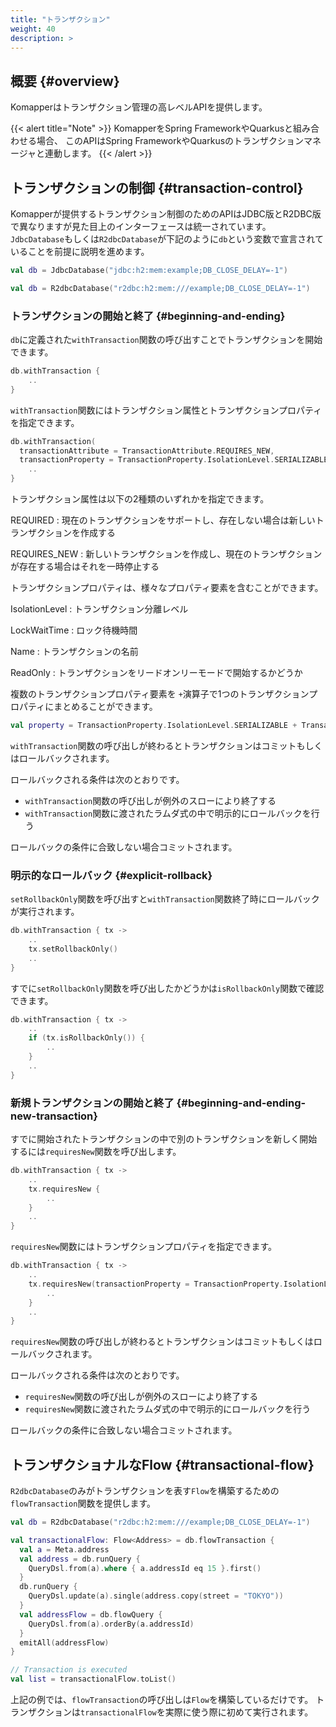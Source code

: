 ```yaml
---
title: "トランザクション"
weight: 40
description: >
---
```


## 概要 {#overview}

Komapperはトランザクション管理の高レベルAPIを提供します。

{{< alert title="Note" >}}
KomapperをSpring FrameworkやQuarkusと組み合わせる場合、
このAPIはSpring FrameworkやQuarkusのトランザクションマネージャと連動します。
{{< /alert >}}

## トランザクションの制御 {#transaction-control}

Komapperが提供するトランザクション制御のためのAPIはJDBC版とR2DBC版で異なりますが見た目上のインターフェースは統一されています。
`JdbcDatabase`もしくは`R2dbcDatabase`が下記のように`db`という変数で宣言されていることを前提に説明を進めます。

```kotlin
val db = JdbcDatabase("jdbc:h2:mem:example;DB_CLOSE_DELAY=-1")
```

```kotlin
val db = R2dbcDatabase("r2dbc:h2:mem:///example;DB_CLOSE_DELAY=-1")
```

### トランザクションの開始と終了 {#beginning-and-ending}

`db`に定義された`withTransaction`関数の呼び出すことでトランザクションを開始できます。

```kotlin
db.withTransaction {
    ..
}
```

`withTransaction`関数にはトランザクション属性とトランザクションプロパティを指定できます。

```kotlin
db.withTransaction(
  transactionAttribute = TransactionAttribute.REQUIRES_NEW, 
  transactionProperty = TransactionProperty.IsolationLevel.SERIALIZABLE) {
    ..
}
```

トランザクション属性は以下の2種類のいずれかを指定できます。

REQUIRED
: 現在のトランザクションをサポートし、存在しない場合は新しいトランザクションを作成する

REQUIRES_NEW
: 新しいトランザクションを作成し、現在のトランザクションが存在する場合はそれを一時停止する

トランザクションプロパティは、様々なプロパティ要素を含むことができます。

IsolationLevel
: トランザクション分離レベル

LockWaitTime
: ロック待機時間

Name
: トランザクションの名前

ReadOnly
: トランザクションをリードオンリーモードで開始するかどうか

複数のトランザクションプロパティ要素を `+`演算子で1つのトランザクションプロパティにまとめることができます。

```kotlin
val property = TransactionProperty.IsolationLevel.SERIALIZABLE + TransactionProperty.Name("myTx") + TransactionProperty.ReadOnly(true)
```

`withTransaction`関数の呼び出しが終わるとトランザクションはコミットもしくはロールバックされます。

ロールバックされる条件は次のとおりです。

- `withTransaction`関数の呼び出しが例外のスローにより終了する
- `withTransaction`関数に渡されたラムダ式の中で明示的にロールバックを行う

ロールバックの条件に合致しない場合コミットされます。

### 明示的なロールバック {#explicit-rollback}

`setRollbackOnly`関数を呼び出すと`withTransaction`関数終了時にロールバックが実行されます。

```kotlin
db.withTransaction { tx ->
    ..
    tx.setRollbackOnly()
    ..
}
```

すでに`setRollbackOnly`関数を呼び出したかどうかは`isRollbackOnly`関数で確認できます。

```kotlin
db.withTransaction { tx ->
    ..
    if (tx.isRollbackOnly()) {
        ..
    }
    ..
}
```

### 新規トランザクションの開始と終了 {#beginning-and-ending-new-transaction}

すでに開始されたトランザクションの中で別のトランザクションを新しく開始するには`requiresNew`関数を呼び出します。

```kotlin
db.withTransaction { tx ->
    ..
    tx.requiresNew {
        ..
    }
    ..
}
```

`requiresNew`関数にはトランザクションプロパティを指定できます。

```kotlin
db.withTransaction { tx ->
    ..
    tx.requiresNew(transactionProperty = TransactionProperty.IsolationLevel.SERIALIZABLE) {
        ..
    }
    ..
}
```

`requiresNew`関数の呼び出しが終わるとトランザクションはコミットもしくはロールバックされます。

ロールバックされる条件は次のとおりです。

- `requiresNew`関数の呼び出しが例外のスローにより終了する
- `requiresNew`関数に渡されたラムダ式の中で明示的にロールバックを行う

ロールバックの条件に合致しない場合コミットされます。

## トランザクショナルなFlow {#transactional-flow}

`R2dbcDatabase`のみがトランザクションを表す`Flow`を構築するための`flowTransaction`関数を提供します。

```kotlin
val db = R2dbcDatabase("r2dbc:h2:mem:///example;DB_CLOSE_DELAY=-1")

val transactionalFlow: Flow<Address> = db.flowTransaction {
  val a = Meta.address
  val address = db.runQuery {
    QueryDsl.from(a).where { a.addressId eq 15 }.first()
  }
  db.runQuery {
    QueryDsl.update(a).single(address.copy(street = "TOKYO"))
  }
  val addressFlow = db.flowQuery {
    QueryDsl.from(a).orderBy(a.addressId)
  }
  emitAll(addressFlow)
}

// Transaction is executed
val list = transactionalFlow.toList()
```

上記の例では、`flowTransaction`の呼び出しは`Flow`を構築しているだけです。
トランザクションは`transactionalFlow`を実際に使う際に初めて実行されます。